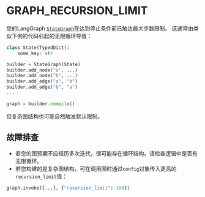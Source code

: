 # GRAPH_RECURSION_LIMIT

您的LangGraph [`StateGraph`](https://langchain-ai.github.io/langgraph/reference/graphs/#langgraph.graph.state.StateGraph)在达到停止条件前已触达最大步数限制。
这通常由类似下例的代码引起的无限循环导致：

```python
class State(TypedDict):
    some_key: str

builder = StateGraph(State)
builder.add_node("a", ...)
builder.add_node("b", ...)
builder.add_edge("a", "b")
builder.add_edge("b", "a")
...

graph = builder.compile()
```

但复杂图结构也可能自然触发默认限制。

## 故障排查

- 若您的图预期不应经历多次迭代，很可能存在循环结构。请检查逻辑中是否有无限循环。
- 若您构建的是复杂图结构，可在调用图时通过`config`对象传入更高的`recursion_limit`值：

```python
graph.invoke({...}, {"recursion_limit": 100})
```